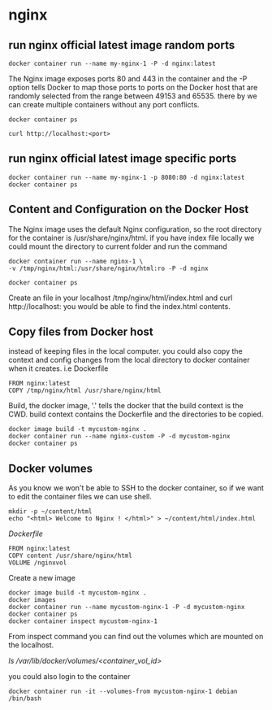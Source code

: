 # nginx

## run nginx official latest image random ports
```
docker container run --name my-nginx-1 -P -d nginx:latest
```
The Nginx image exposes ports 80 and 443 in the container and the -P option tells Docker to map those ports to ports on the Docker host that are randomly selected from the range between 49153 and 65535. there by we can create multiple containers without any port conflicts.

```
docker container ps
```

```
curl http://localhost:<port>
```

## run nginx official latest image specific ports
```
docker container run --name my-nginx-1 -p 8080:80 -d nginx:latest
docker container ps
```

## Content and Configuration on the Docker Host

The Nginx image uses the default Nginx configuration, so the root directory for the container is /usr/share/nginx/html.
if you have index file locally we could mount the directory to current folder and run the command

```
docker container run --name nginx-1 \
-v /tmp/nginx/html:/usr/share/nginx/html:ro -P -d nginx

docker container ps
```

Create an file in your localhost /tmp/nginx/html/index.html and curl http://localhost:<port> you would be able to find the index.html contents.


## Copy files from Docker host

instead of keeping files in the local computer. you could also copy the context and config changes from the local directory to docker container when it creates. i.e Dockerfile

```
FROM nginx:latest
COPY /tmp/nginx/html /usr/share/nginx/html
```
Build, the docker image, '.' tells the docker that the build context is the CWD. build context contains the Dockerfile and the directories to be copied.

```
docker image build -t mycustom-nginx .
docker container run --name nginx-custom -P -d mycustom-nginx
docker container ps
```

## Docker volumes
As you know we won't be able to SSH to the docker container, so if we want to edit the container files we can use shell.
```
mkdir -p ~/content/html
echo "<html> Welcome to Nginx ! </html>" > ~/content/html/index.html
```

*Dockerfile*
```
FROM nginx:latest
COPY content /usr/share/nginx/html
VOLUME /nginxvol
```

Create a new image

```
docker image build -t mycustom-nginx .
docker images
docker container run --name mycustom-nginx-1 -P -d mycustom-nginx
docker container ps
docker container inspect mycustom-nginx-1
```

From inspect command you can find out the volumes which are mounted on the localhost.

*ls /var/lib/docker/volumes/<container_vol_id>*

you could also login to the container
```
docker container run -it --volumes-from mycustom-nginx-1 debian /bin/bash
```
